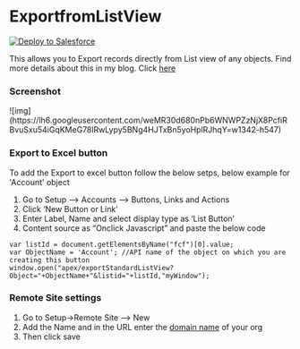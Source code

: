 ExportfromListView
==================

<a href="https://githubsfdeploy.herokuapp.com?owner=Karanraj&repo=ExportfromListView">
  <img alt="Deploy to Salesforce"
       src="https://raw.githubusercontent.com/afawcett/githubsfdeploy/master/src/main/webapp/resources/img/deploy.png">
</a>

This allows you to Export records directly from List view of any objects. Find more details about this in my blog. Click <a href="http://clicksandcode.blogspot.in/2014/10/export-records-from-list-viewlistview.html">here</a> 

<h3>Screenshot</h3>
![img](https://lh6.googleusercontent.com/weMR30d680nPb6WNWPZzNjX8PcfiRBvuSxu54iGqKMeG78lRwLypy5BNg4HJTxBn5yoHplRJhqY=w1342-h547)



<h3>Export to Excel button</h3>
To add the Export to excel button follow the below setps, below example for 'Account' object
  <ol>
  <li>Go to Setup –> Accounts –> Buttons, Links and Actions </li>
  <li>Click ‘New Button or Link'</li>
  <li>Enter Label, Name and select display type as ‘List Button’</li>
  <li>Content source as “Onclick Javascript” and paste the below code</li>
  </ol>

```
var listId = document.getElementsByName("fcf")[0].value;
var ObjectName = 'Account'; //API name of the object on which you are creating this button
window.open("apex/exportStandardListView?Object="+ObjectName+"&listid="+listId,"myWindow");
```

<h3>Remote Site settings</h3>
 <ol>
 <li>Go to Setup->Remote Site –> New </li>
 <li>Add the Name and in the URL enter the <a href = "https://help.salesforce.com/HTViewHelpDoc?id=domain_name_app_url_changes.htm&language=en_US">domain name</a> of your org</li>
 <li>Then click save</li>
 </ol>
